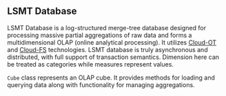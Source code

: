 ## LSMT Database

LSMT Database is a log-structured merge-tree database designed for processing massive partial aggregations of 
raw data and forms a multidimensional OLAP (online analytical processing). It utilizes [Cloud-OT](https://github.com/softindex/datakernel/tree/master/cloud-ot) 
and [Cloud-FS](https://github.com/softindex/datakernel/tree/master/cloud-fs) technologies. LSMT database is truly 
asynchronous and distributed, with full support of transaction semantics. Dimension here can be treated as categories 
while measures represent values.

`Cube` class represents an OLAP cube. It provides methods for loading and querying data along with functionality for 
managing aggregations.
 